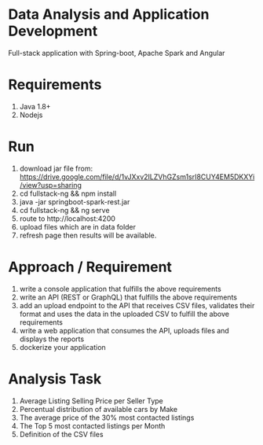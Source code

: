 # Data Analysis and Application Development
Full-stack application with Spring-boot, Apache Spark and Angular

# Requirements
1. Java 1.8+
2. Nodejs

# Run
1. download jar file from: https://drive.google.com/file/d/1vJXxv2ILZVhGZsm1srI8CUY4EM5DKXYi/view?usp=sharing
2. cd fullstack-ng  && npm install
3. java -jar springboot-spark-rest.jar
4. cd fullstack-ng && ng serve
5. route to http://localhost:4200
6. upload files which are in data folder
7. refresh page then results will be available.

# Approach / Requirement

1. write a console application that fulfills the above requirements
2. write an API (REST or GraphQL) that fulfills the above requirements
3. add an upload endpoint to the API that receives CSV files, validates their format and uses the data
in the uploaded CSV to fulfill the above requirements
4. write a web application that consumes the API, uploads files and displays the reports
5. dockerize your application

# Analysis Task
1. Average Listing Selling Price per Seller Type
2. Percentual distribution of available cars by Make
3. The average price of the 30% most contacted listings
4. The Top 5 most contacted listings per Month
5. Definition of the CSV files

